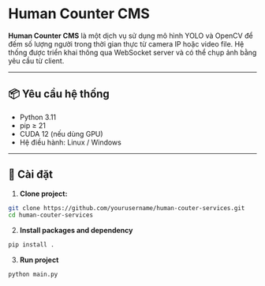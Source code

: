 # Human Counter CMS

**Human Counter CMS** là một dịch vụ sử dụng mô hình YOLO và OpenCV để đếm số lượng người trong thời gian thực từ camera IP hoặc video file. Hệ thống được triển khai thông qua WebSocket server và có thể chụp ảnh bằng yêu cầu từ client.

---

## 📦 Yêu cầu hệ thống

- Python 3.11
- pip ≥ 21
- CUDA 12 (nếu dùng GPU)
- Hệ điều hành: Linux / Windows

---

## 🚀 Cài đặt

1. **Clone project:**

```bash
git clone https://github.com/yourusername/human-couter-services.git
cd human-couter-services
```
2. **Install packages and dependency**

```bash
pip install .
```
3. **Run project**

```bash
python main.py
```